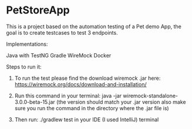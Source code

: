 # PetStoreApp
This is a project based on the automation testing of a Pet demo App, the goal is to create testcases to test 3 endpoints.

Implementations:

Java with TestNG Gradle WireMock Docker

Steps to run it:

1. To run the test please find the download wiremock .jar here: https://wiremock.org/docs/download-and-installation/

2. Run this command in your terminal: java -jar wiremock-standalone-3.0.0-beta-15.jar  (the version should match your .jar version also
make sure you run the command in the directory where the .jar file is)

3. Then run:  ./gradlew test in your IDE (I used IntelliJ) terminal







